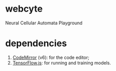 # webcyte
Neural Cellular Automata Playground



# dependencies
1. [CodeMirror](https://codemirror.net/) (v6): for the code editor;
2. [TensorFlow.js](https://www.tensorflow.org/js): for running and training models.



